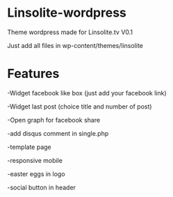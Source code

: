 # Linsolite-wordpress
Theme wordpress made for Linsolite.tv V0.1

Just add all files in wp-content/themes/linsolite


# Features 

-Widget facebook like box (just add your facebook link)

-Widget last post (choice title and number of post)

-Open graph for facebook share

-add disqus comment in single.php

-template page

-responsive mobile

-easter eggs in logo

-social button in header

